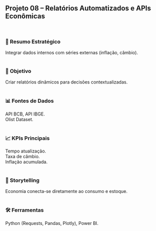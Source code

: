 ## Projeto 08 – Relatórios Automatizados e APIs Econômicas  
</br>

### 📌 Resumo Estratégico
Integrar dados internos com séries externas (inflação, câmbio).  
</br>

### 🎯 Objetivo
Criar relatórios dinâmicos para decisões contextualizadas.  
</br>

### 📊 Fontes de Dados  
API BCB, API IBGE.  
Olist Dataset.  
</br>

### 📈 KPIs Principais  
Tempo atualização.  
Taxa de câmbio.  
Inflação acumulada.  
</br>

### 📖 Storytelling
Economia conecta-se diretamente ao consumo e estoque.  
</br>

### 🛠️ Ferramentas
Python (Requests, Pandas, Plotly), Power BI.
